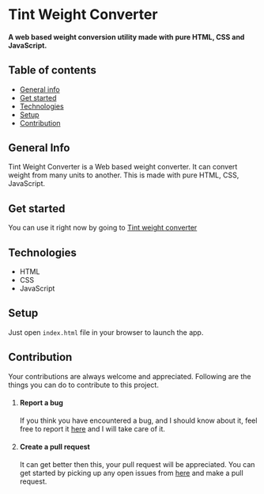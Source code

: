 # Tint Weight Converter
#### A web based weight conversion utility made with pure HTML, CSS and JavaScript.
## Table of contents
* [General info](#general-info)
* [Get started](#get-started)
* [Technologies](#technologies)
* [Setup](#setup)
* [Contribution](#contribution)
## General Info
Tint Weight Converter is a Web based weight converter. It can convert weight from many units to another. This is made with pure HTML, CSS, JavaScript.
## Get started
You can use it right now by going to [Tint weight converter](https://tint-weight-converter.onrender.com)
## Technologies 
* HTML
* CSS
* JavaScript
## Setup
Just open ``` index.html ``` file in your browser to launch the app.
## Contribution
Your contributions are always welcome and appreciated. Following are the things you can do to contribute to this project.
1. #### Report a bug
   If you think you have encountered a bug, and I should know about it, feel free to report it [here](https://github.com/EasyCodingWithArvind/tint-weight-converter/issues) and I will take care of it.
2. #### Create a pull request
   It can get better then this, your pull request will be appreciated. You can get started by picking up any open issues from [here](https://github.com/EasyCodingWithArvind/tint-weight-converter/pulls) and make a pull request.
